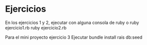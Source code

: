 # Ejercicios

En los ejercicios 1 y 2, ejecutar con alguna consola de ruby o 
ruby ejercicio1.rb
ruby ejercicio2.rb

Para el mini proyecto ejercicio 3
Ejecutar
bundle install
rais db:seed